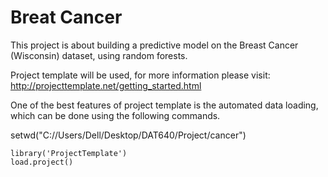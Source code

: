 # Breat Cancer 

This project is about building a predictive model on the Breast Cancer (Wisconsin) dataset, using random forests.

Project template will be used, for more information please visit: http://projecttemplate.net/getting_started.html

One of the best features of project template is the automated data loading, which can be done using the following commands.

  setwd("C://Users/Dell/Desktop/DAT640/Project/cancer")
	
	library('ProjectTemplate')
	load.project()
	


